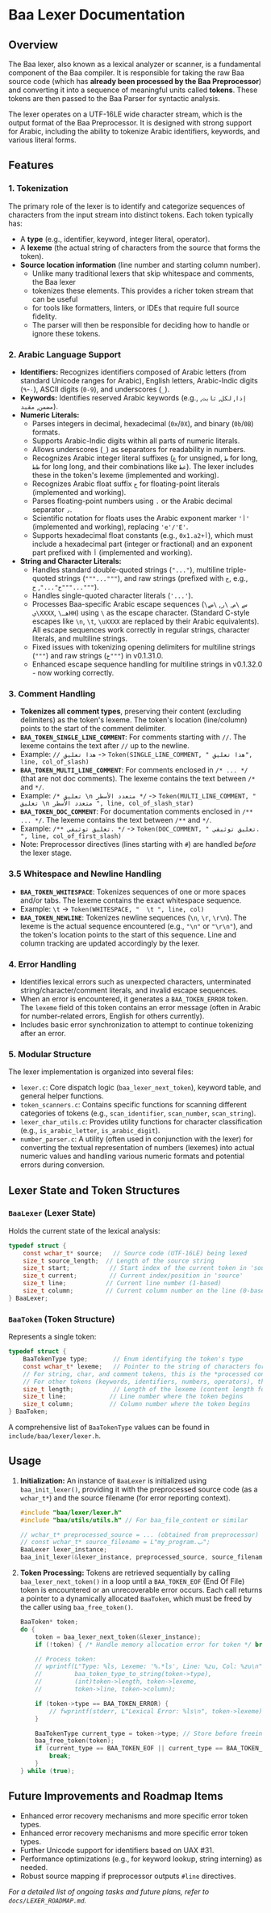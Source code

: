 # Baa Lexer Documentation

## Overview

The Baa lexer, also known as a lexical analyzer or scanner, is a fundamental component of the Baa compiler. It is responsible for taking the raw Baa source code (which has **already been processed by the Baa Preprocessor**) and converting it into a sequence of meaningful units called **tokens**. These tokens are then passed to the Baa Parser for syntactic analysis.

The lexer operates on a UTF-16LE wide character stream, which is the output format of the Baa Preprocessor. It is designed with strong support for Arabic, including the ability to tokenize Arabic identifiers, keywords, and various literal forms.

## Features

### 1. Tokenization

The primary role of the lexer is to identify and categorize sequences of characters from the input stream into distinct tokens. Each token typically has:

* A **type** (e.g., identifier, keyword, integer literal, operator).
* A **lexeme** (the actual string of characters from the source that forms the token).
* **Source location information** (line number and starting column number).
  * Unlike many traditional lexers that skip whitespace and comments, the Baa lexer
  * tokenizes these elements. This provides a richer token stream that can be useful
  * for tools like formatters, linters, or IDEs that require full source fidelity.
  * The parser will then be responsible for deciding how to handle or ignore these tokens.

### 2. Arabic Language Support

* **Identifiers:** Recognizes identifiers composed of Arabic letters (from standard Unicode ranges for Arabic), English letters, Arabic-Indic digits (`٠`-`٩`), ASCII digits (`0-9`), and underscores (`_`).
* **Keywords:** Identifies reserved Arabic keywords (e.g., `إذا`, `لكل`, `ثابت`, `مضمن`, `مقيد`).
* **Numeric Literals:**
  * Parses integers in decimal, hexadecimal (`0x`/`0X`), and binary (`0b`/`0B`) formats.
  * Supports Arabic-Indic digits within all parts of numeric literals.
  * Allows underscores (`_`) as separators for readability in numbers.
  * Recognizes Arabic integer literal suffixes (`غ` for unsigned, `ط` for long, `طط` for long long, and their combinations like `غط`). The lexer includes these in the token's lexeme (implemented and working).
  * Recognizes Arabic float suffix `ح` for floating-point literals (implemented and working).
  * Parses floating-point numbers using `.` or the Arabic decimal separator `٫`.
  * Scientific notation for floats uses the Arabic exponent marker `'أ'` (implemented and working), replacing `'e'/'E'`.
  * Supports hexadecimal float constants (e.g., `0x1.aأ+2`), which must include a hexadecimal part (integer or fractional) and an exponent part prefixed with `أ` (implemented and working).
* **String and Character Literals:**
  * Handles standard double-quoted strings (`"..."`), multiline triple-quoted strings (`"""..."""`), and raw strings (prefixed with `خ`, e.g., `خ"..."`, `خ"""..."""`).
  * Handles single-quoted character literals (`'...'`).
  * Processes Baa-specific Arabic escape sequences (`\س`, `\م`, `\ر`, `\ص`, `\يXXXX`, `\هـHH`) using `\` as the escape character. (Standard C-style escapes like `\n`, `\t`, `\uXXXX` are replaced by their Arabic equivalents). All escape sequences work correctly in regular strings, character literals, and multiline strings.
  * Fixed issues with tokenizing opening delimiters for multiline strings (`"""`) and raw strings (`خ"""`) in v0.1.31.0.
  * Enhanced escape sequence handling for multiline strings in v0.1.32.0 - now working correctly.

### 3. Comment Handling

* **Tokenizes all comment types**, preserving their content (excluding delimiters) as the token's lexeme. The token's location (line/column) points to the start of the comment delimiter.
* **`BAA_TOKEN_SINGLE_LINE_COMMENT`**: For comments starting with `//`. The lexeme contains the text after `//` up to the newline.
* Example: `// هذا تعليق` -> `Token(SINGLE_LINE_COMMENT, " هذا تعليق", line, col_of_slash)`
* **`BAA_TOKEN_MULTI_LINE_COMMENT`**: For comments enclosed in `/* ... */` (that are not doc comments). The lexeme contains the text between `/*` and `*/`.
* Example: `/* تعليق \n متعدد الأسطر */` -> `Token(MULTI_LINE_COMMENT, " تعليق \n متعدد الأسطر ", line, col_of_slash_star)`
* **`BAA_TOKEN_DOC_COMMENT`**: For documentation comments enclosed in `/** ... */`. The lexeme contains the text between `/**` and `*/`.
* Example: `/** تعليق توثيقي. */` -> `Token(DOC_COMMENT, " تعليق توثيقي. ", line, col_of_first_slash)`
* Note: Preprocessor directives (lines starting with `#`) are handled *before* the lexer stage.

### 3.5 Whitespace and Newline Handling

* **`BAA_TOKEN_WHITESPACE`**: Tokenizes sequences of one or more spaces and/or tabs. The lexeme contains the exact whitespace sequence.
* Example: ` \t ` -> `Token(WHITESPACE, "  \t ", line, col)`
* **`BAA_TOKEN_NEWLINE`**: Tokenizes newline sequences (`\n`, `\r`, `\r\n`). The lexeme is the actual sequence encountered (e.g., `"\n"` or `"\r\n"`), and the token's location points to the start of this sequence. Line and column tracking are updated accordingly by the lexer.

### 4. Error Handling

* Identifies lexical errors such as unexpected characters, unterminated string/character/comment literals, and invalid escape sequences.
* When an error is encountered, it generates a `BAA_TOKEN_ERROR` token. The `lexeme` field of this token contains an error message (often in Arabic for number-related errors, English for others currently).
* Includes basic error synchronization to attempt to continue tokenizing after an error.

### 5. Modular Structure

The lexer implementation is organized into several files:

* `lexer.c`: Core dispatch logic (`baa_lexer_next_token`), keyword table, and general helper functions.
* `token_scanners.c`: Contains specific functions for scanning different categories of tokens (e.g., `scan_identifier`, `scan_number`, `scan_string`).
* `lexer_char_utils.c`: Provides utility functions for character classification (e.g., `is_arabic_letter`, `is_arabic_digit`).
* `number_parser.c`: A utility (often used in conjunction with the lexer) for converting the textual representation of numbers (lexemes) into actual numeric values and handling various numeric formats and potential errors during conversion.

## Lexer State and Token Structures

### `BaaLexer` (Lexer State)

Holds the current state of the lexical analysis:

```c
typedef struct {
    const wchar_t* source;   // Source code (UTF-16LE) being lexed
    size_t source_length;  // Length of the source string
    size_t start;           // Start index of the current token in 'source'
    size_t current;         // Current index/position in 'source'
    size_t line;           // Current line number (1-based)
    size_t column;         // Current column number on the line (0-based for internal advance logic, reported 1-based)
} BaaLexer;
```

### `BaaToken` (Token Structure)

Represents a single token:

```c
typedef struct {
    BaaTokenType type;       // Enum identifying the token's type
    const wchar_t* lexeme;   // Pointer to the string of characters forming the token (dynamically allocated)
    // For string, char, and comment tokens, this is the *processed content*.
    // For other tokens (keywords, identifiers, numbers, operators), this is the raw source text.
    size_t length;           // Length of the lexeme (content length for processed types)
    size_t line;            // Line number where the token begins
    size_t column;          // Column number where the token begins
} BaaToken;
```

A comprehensive list of `BaaTokenType` values can be found in `include/baa/lexer/lexer.h`.

## Usage

1. **Initialization:**
    An instance of `BaaLexer` is initialized using `baa_init_lexer()`, providing it with the preprocessed source code (as a `wchar_t*`) and the source filename (for error reporting context).

    ```c
    #include "baa/lexer/lexer.h"
    #include "baa/utils/utils.h" // For baa_file_content or similar

    // wchar_t* preprocessed_source = ... (obtained from preprocessor)
    // const wchar_t* source_filename = L"my_program.ب";
    BaaLexer lexer_instance;
    baa_init_lexer(&lexer_instance, preprocessed_source, source_filename);
    ```

2. **Token Processing:**
    Tokens are retrieved sequentially by calling `baa_lexer_next_token()` in a loop until a `BAA_TOKEN_EOF` (End Of File) token is encountered or an unrecoverable error occurs. Each call returns a pointer to a dynamically allocated `BaaToken`, which must be freed by the caller using `baa_free_token()`.

    ```c
    BaaToken* token;
    do {
        token = baa_lexer_next_token(&lexer_instance);
        if (!token) { /* Handle memory allocation error for token */ break; }

        // Process token:
        // wprintf(L"Type: %ls, Lexeme: '%.*ls', Line: %zu, Col: %zu\n",
        //         baa_token_type_to_string(token->type),
        //         (int)token->length, token->lexeme,
        //         token->line, token->column);

        if (token->type == BAA_TOKEN_ERROR) {
            // fwprintf(stderr, L"Lexical Error: %ls\n", token->lexeme);
        }

        BaaTokenType current_type = token->type; // Store before freeing
        baa_free_token(token);
        if (current_type == BAA_TOKEN_EOF || current_type == BAA_TOKEN_ERROR) {
            break;
        }
    } while (true);
    ```

## Future Improvements and Roadmap Items

* Enhanced error recovery mechanisms and more specific error token types.
* Enhanced error recovery mechanisms and more specific error token types.
* Further Unicode support for identifiers based on UAX #31.
* Performance optimizations (e.g., for keyword lookup, string interning) as needed.
* Robust source mapping if preprocessor outputs `#line` directives.

*For a detailed list of ongoing tasks and future plans, refer to `docs/LEXER_ROADMAP.md`.*
